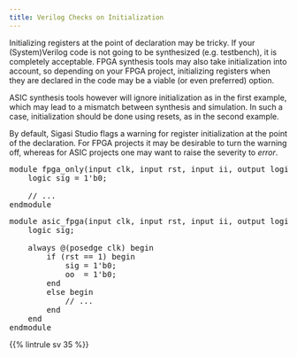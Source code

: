 ```yaml
---
title: Verilog Checks on Initialization
---
```


Initializing registers at the point of declaration may be tricky. If your (System)Verilog code is not going
to be synthesized (e.g. testbench), it is completely acceptable. FPGA synthesis tools may also take initialization
into account, so depending on your FPGA project, initializing registers when they are declared in the code may be
a viable (or even preferred) option. 

ASIC synthesis tools however will ignore initialization as in the first example, which may lead to a mismatch between
synthesis and simulation. In such a case, initialization should be done using resets, as in the second example.

By default, Sigasi Studio flags a warning for register initialization at the point of the declaration. For FPGA projects
it may be desirable to turn the warning off, whereas for ASIC projects one may want to raise the severity to *error*.


<pre>module fpga_only(input clk, input rst, input ii, <span class="warning">output logic oo = 1'b0</span>);
    <span class="warning">logic sig = 1'b0</span>;

    // ...
endmodule</pre>

<pre>module asic_fpga(input clk, input rst, input ii, output logic oo);
    logic sig;

    always @(posedge clk) begin
        <span class="goodcode">if (rst == 1) begin</span>
            <span class="goodcode">sig = 1'b0;</span>
            <span class="goodcode">oo  = 1'b0;</span>
        <span class="goodcode">end</span>
        else begin
            // ...
        end
    end
endmodule</pre>


{{% lintrule sv 35 %}}
